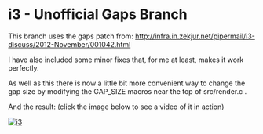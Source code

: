 i3 - Unofficial Gaps Branch
===========================

This branch uses the gaps patch from:
http://infra.in.zekjur.net/pipermail/i3-discuss/2012-November/001042.html

I have also included some minor fixes that, for me at least, makes it work perfectly.

As well as this there is now a little bit more convenient way to change the gap size by
modifying the GAP_SIZE macros near the top of src/render.c .



And the result:
(click the image below to see a video of it in action)

[![i3](http://devthe.com/files/i3.png "i3")](http://devthe.com/files/i3demo.webm)

